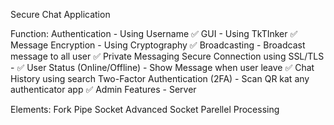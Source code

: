 Secure Chat Application

Function:
Authentication - Using Username ✅
GUI - Using TkTInker ✅
Message Encryption - Using Cryptography ✅
Broadcasting - Broadcast message to all user ✅
Private Messaging
Secure Connection using SSL/TLS - ✅
User Status (Online/Offline) - Show Message when user leave ✅
Chat History using search
Two-Factor Authentication (2FA) - Scan QR kat any authenticator app ✅
Admin Features - Server 

Elements:
Fork
Pipe
Socket
Advanced Socket
Parellel Processing
